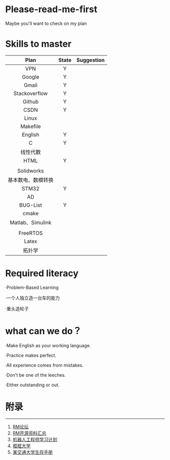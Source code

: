 # Please-read-me-first
Maybe you'll want to check on my plan

# Skills to master

|        Plan        |       State       | Suggestion |
| :----------------: | :---------------: | :--------: |
|        VPN         |         Y         |            |
|       Google       |         Y         |            |
|       Gmail        |         Y         |            |
|   Stackoverflow    |         Y         |            |
|       Github       |         Y         |            |
|        CSDN        |         Y         |            |
|       Linux        |                   |            |
|      Makefile      |                   |            |
|      English       |         Y         |            |
|         C          |         Y         |            |
|      线性代数      |                   |            |
|        HTML        |         Y         |            |
|                    |                   |            |
|     Solidworks     |                   |            |
| 基本数电、数模转换 |                   |            |
|       STM32        |         Y         |            |
|         AD         |                   |            |
|      BUG-List      |         Y         |            |
|       cmake        |                   |            |
|  Matlab、Simulink  |                   |            |
|                    |                   |            |
|      FreeRTOS      |                   |            |
|       Latex        |                   |            |
|       拓扑学       |                   |            |

# Required literacy

·Problem-Based Learning

·一个人独立造一台车的能力

·重头造轮子

what can we do？
====

·Make English as your working language.

·Practice makes perfect.

·All experience comes from mistakes.

·Don't be one of the leeches.

·Either outstanding or out.

# 附录

----

1. [RM论坛](https://bbs.robomaster.com/portal.php)
2. [RM开源资料汇总](https://bbs.robomaster.com/forum.php?mod=viewthread&tid=6979&extra=page%3D1)
3. [机器人工程师学习计划](https://zhuanlan.zhihu.com/p/22266788)
4. [框框大学](https://www.kkdaxue.com/)
5. [某交通大学生存手册](https://survivesjtu.gitbook.io/survivesjtumanual/li-zhi-pian/huan-ying-lai-dao-shang-hai-jiao-tong-da-xue)
